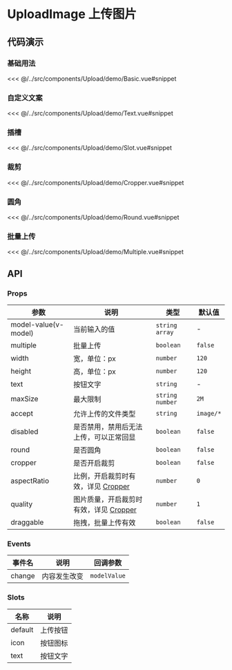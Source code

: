 # UploadImage 上传图片

## 代码演示

### 基础用法

<<< @/../src/components/Upload/demo/Basic.vue#snippet

### 自定义文案

<<< @/../src/components/Upload/demo/Text.vue#snippet

### 插槽

<<< @/../src/components/Upload/demo/Slot.vue#snippet

### 裁剪

<<< @/../src/components/Upload/demo/Cropper.vue#snippet

### 圆角

<<< @/../src/components/Upload/demo/Round.vue#snippet

### 批量上传

<<< @/../src/components/Upload/demo/Multiple.vue#snippet

## API

### Props

| 参数                 | 说明                                                          | 类型              | 默认值    |
| -------------------- | ------------------------------------------------------------- | ----------------- | --------- |
| model-value(v-model) | 当前输入的值                                                  | `string` `array`  | -         |
| multiple             | 批量上传                                                      | `boolean`         | `false`   |
| width                | 宽，单位：px                                                  | `number`          | `120`     |
| height               | 高，单位：px                                                  | `number`          | `120`     |
| text                 | 按钮文字                                                      | `string`          | -         |
| maxSize              | 最大限制                                                      | `string` `number` | `2M`      |
| accept               | 允许上传的文件类型                                            | `string`          | `image/*` |
| disabled             | 是否禁用，禁用后无法上传，可以正常回显                        | `boolean`         | `false`   |
| round                | 是否圆角                                                      | `boolean`         | `false`   |
| cropper              | 是否开启裁剪                                                  | `boolean`         | `false`   |
| aspectRatio          | 比例，开启裁剪时有效，详见 [Cropper](/components/cropper)     | `number`          | `0`       |
| quality              | 图片质量，开启裁剪时有效，详见 [Cropper](/components/cropper) | `number`          | `1`       |
| draggable            | 拖拽，批量上传有效                                            | `boolean`         | `false`   |

### Events

| 事件名 | 说明         | 回调参数     |
| ------ | ------------ | ------------ |
| change | 内容发生改变 | `modelValue` |

### Slots

| 名称    | 说明     |
| ------- | -------- |
| default | 上传按钮 |
| icon    | 按钮图标 |
| text    | 按钮文字 |
